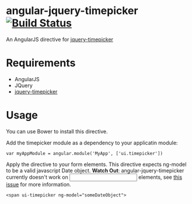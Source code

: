 angular-jquery-timepicker [![Build Status](https://travis-ci.org/Recras/angular-jquery-timepicker.png?branch=master)](https://travis-ci.org/Recras/angular-jquery-timepicker)
=====================

An AngularJS directive for [jquery-timepicker](https://github.com/jonthornton/jquery-timepicker)

# Requirements

- AngularJS
- JQuery
- [jquery-timepicker](https://github.com/jonthornton/jquery-timepicker)

# Usage

You can use Bower to install this directive.

Add the timepicker module as a dependency to your applicatin module:

    var myAppModule = angular.module('MyApp', ['ui.timepicker'])
    

Apply the directive to your form elements. This directive expects ng-model to be a valid javascript Date object.
**Watch Out**: angular-jquery-timepicker currently doesn't work on <input> elements, see [this issue](https://github.com/Recras/angular-jquery-timepicker/issues/2) for more information.

    <span ui-timepicker ng-model="someDateObject">

